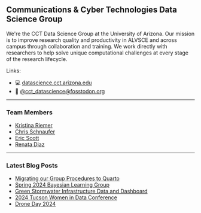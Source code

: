 ## Communications & Cyber Technologies Data Science Group

We're the CCT Data Science Group at the University of Arizona. Our mission is to improve research quality and productivity in ALVSCE and across campus through collaboration and training. We work directly with researchers to help solve unique computational challenges at every stage of the research lifecycle.

Links:

- 💻 [datascience.cct.arizona.edu](https://datascience.cct.arizona.edu/)
- 🐘 [@cct_datascience@fosstodon.org](https://fosstodon.org/@cct_datascience)

----------------------------------------

### Team Members

- [Kristina Riemer](https://github.com/KristinaRiemer)
- [Chris Schnaufer](https://github.com/Chris-Schnaufer)
- [Eric Scott](https://github.com/Aariq)
- [Renata Diaz](https://github.com/diazrenata)

----------------------------------------

### Latest Blog Posts

<!-- BLOG-POST-LIST:START -->
- [Migrating our Group Procedures to Quarto](https://datascience.cct.arizona.edu/news/migrating-our-group-procedures-quarto)
- [Spring 2024 Bayesian Learning Group](https://datascience.cct.arizona.edu/news/spring-2024-bayesian-learning-group)
- [Green Stormwater Infrastructure Data and Dashboard](https://datascience.cct.arizona.edu/news/green-stormwater-infrastructure-data-and-dashboard)
- [2024 Tucson Women in Data Conference](https://datascience.cct.arizona.edu/news/2024-tucson-women-data-conference)
- [Drone Day 2024](https://datascience.cct.arizona.edu/news/drone-day-2024)
<!-- BLOG-POST-LIST:END -->
